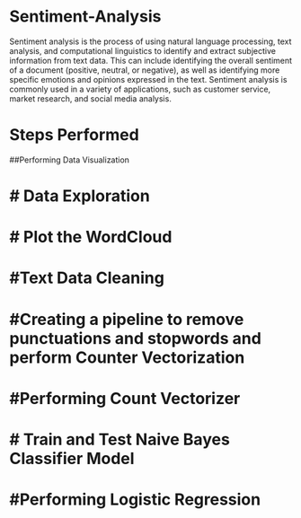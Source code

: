 # Sentiment-Analysis

Sentiment analysis is the process of using natural language processing, text analysis, and computational linguistics to identify and extract subjective information from text data. This can include identifying the overall sentiment of a document (positive, neutral, or negative), as well as identifying more specific emotions and opinions expressed in the text. Sentiment analysis is commonly used in a variety of applications, such as customer service, market research, and social media analysis.



# Steps Performed


##Performing Data Visualization
# # Data Exploration
# # Plot the WordCloud
# #Text Data Cleaning
# #Creating a pipeline to remove punctuations and stopwords and perform Counter Vectorization
# #Performing Count Vectorizer
# # Train and Test Naive Bayes Classifier Model
# #Performing Logistic Regression

